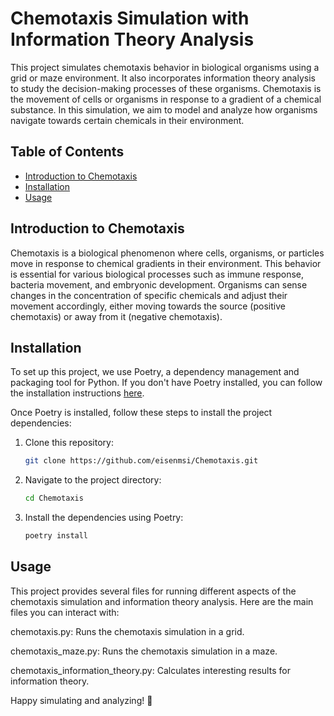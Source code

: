 # Chemotaxis Simulation with Information Theory Analysis

This project simulates chemotaxis behavior in biological organisms using a grid or maze environment. It also incorporates information theory analysis to study the decision-making processes of these organisms. Chemotaxis is the movement of cells or organisms in response to a gradient of a chemical substance. In this simulation, we aim to model and analyze how organisms navigate towards certain chemicals in their environment.

## Table of Contents

- [Introduction to Chemotaxis](#introduction-to-chemotaxis)
- [Installation](#installation)
- [Usage](#usage)

## Introduction to Chemotaxis

Chemotaxis is a biological phenomenon where cells, organisms, or particles move in response to chemical gradients in their environment. This behavior is essential for various biological processes such as immune response, bacteria movement, and embryonic development. Organisms can sense changes in the concentration of specific chemicals and adjust their movement accordingly, either moving towards the source (positive chemotaxis) or away from it (negative chemotaxis).

## Installation

To set up this project, we use Poetry, a dependency management and packaging tool for Python. If you don't have Poetry installed, you can follow the installation instructions [here](https://python-poetry.org/docs/#installation).

Once Poetry is installed, follow these steps to install the project dependencies:

1. Clone this repository:

   ```bash
   git clone https://github.com/eisenmsi/Chemotaxis.git

2. Navigate to the project directory:
    ```bash 
    cd Chemotaxis

3. Install the dependencies using Poetry:
    ```bash
    poetry install


## Usage
This project provides several files for running different aspects of the chemotaxis simulation and information theory analysis. Here are the main files you can interact with:

chemotaxis.py: Runs the chemotaxis simulation in a grid.

chemotaxis_maze.py: Runs the chemotaxis simulation in a maze.

chemotaxis_information_theory.py: Calculates interesting results for information theory.

Happy simulating and analyzing! 🌟